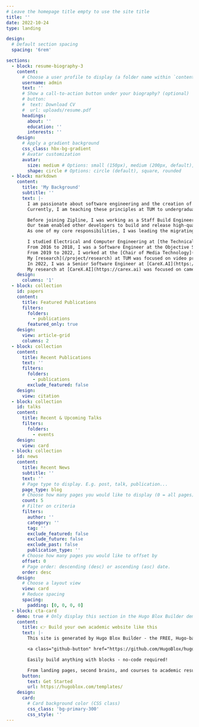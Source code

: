```yaml
---
# Leave the homepage title empty to use the site title
title: ''
date: 2022-10-24
type: landing

design:
  # Default section spacing
  spacing: '6rem'

sections:
  - block: resume-biography-3
    content:
      # Choose a user profile to display (a folder name within `content/authors/`)
      username: admin
      text: ''
      # Show a call-to-action button under your biography? (optional)
      # button:
      #  text: Download CV
      #  url: uploads/resume.pdf
      headings:
        about: ''
        education: ''
        interests: ''
    design:
      # Apply a gradient background
      css_class: hbx-bg-gradient
      # Avatar customization
      avatar:
        size: medium # Options: small (150px), medium (200px, default), large (320px), xl (400px), xxl (500px)
        shape: circle # Options: circle (default), square, rounded
  - block: markdown
    content:
      title: 'My Background'
      subtitle: ''
      text: |-
        I am passionate about software engineering and the creation of scalable code, which is maintainable over time.
        Currently, I am teaching these principles at TUM to undergraduate students by offering the [Software Engineering Lab](/teaching/software-lab).

        Before joining Zipline, I was working as a Staff Build Engineer and Tech Lead of the Build & Release Engineering team at [Luminar Technologies](https://www.luminartech.com/) since end of 2022.
        Our team enabled other developers to build and release high-quality software products by supporting a monorepo build system, developer tooling, CI/CD pipelines, and its infrastructure.
        As one of my core responsibilities, I was leading the migrating of our build system to Bazel.

        I studied Electrical and Computer Engineering at [the Technical University of Munich (TUM)](https://www.tum.de/) for both Bachelor and Master.
        From 2016 to 2018, I was a Software Engineer at the Objective Software GmbH and Luxoft Inc and worked in cooperation with the BMW Group in the area of Automotive and Autonomous Driving.
        From 2019 to 2022, I worked at the [Chair of Media Technology](https://www.ce.cit.tum.de/en/lmt/home/) at TUM as a Research and Teaching Associate in the research group of [Prof. Dr.-Ing. Eckehard Steinbach](https://www.ce.cit.tum.de/en/lmt/team/staff/steinbach-eckehard/), where I received my Engineering Doctorate in 2022.
        My [research](/project/research) at TUM was focused on video processing, compression, and transmission of multi-camera systems for autonomous and teleoperated driving.
        In 2022, I was a Senior Software Engineer at [CareX.AI](https://carex.ai) working on the software architecture and quality of our monorepository.
        My research at [CareX.AI](https://carex.ai) was focused on camera-based vital signs measurement.
    design:
      columns: '1'
  - block: collection
    id: papers
    content:
      title: Featured Publications
      filters:
        folders:
          - publications
        featured_only: true
    design:
      view: article-grid
      columns: 2
  - block: collection
    content:
      title: Recent Publications
      text: ''
      filters:
        folders:
          - publications
        exclude_featured: false
    design:
      view: citation
  - block: collection
    id: talks
    content:
      title: Recent & Upcoming Talks
      filters:
        folders:
          - events
    design:
      view: card
  - block: collection
    id: news
    content:
      title: Recent News
      subtitle: ''
      text: ''
      # Page type to display. E.g. post, talk, publication...
      page_type: blog
      # Choose how many pages you would like to display (0 = all pages)
      count: 5
      # Filter on criteria
      filters:
        author: ''
        category: ''
        tag: ''
        exclude_featured: false
        exclude_future: false
        exclude_past: false
        publication_type: ''
      # Choose how many pages you would like to offset by
      offset: 0
      # Page order: descending (desc) or ascending (asc) date.
      order: desc
    design:
      # Choose a layout view
      view: card
      # Reduce spacing
      spacing:
        padding: [0, 0, 0, 0]
  - block: cta-card
    demo: true # Only display this section in the Hugo Blox Builder demo site
    content:
      title: 👉 Build your own academic website like this
      text: |-
        This site is generated by Hugo Blox Builder - the FREE, Hugo-based open source website builder trusted by 250,000+ academics like you.

        <a class="github-button" href="https://github.com/HugoBlox/hugo-blox-builder" data-color-scheme="no-preference: light; light: light; dark: dark;" data-icon="octicon-star" data-size="large" data-show-count="true" aria-label="Star HugoBlox/hugo-blox-builder on GitHub">Star</a>

        Easily build anything with blocks - no-code required!

        From landing pages, second brains, and courses to academic resumés, conferences, and tech blogs.
      button:
        text: Get Started
        url: https://hugoblox.com/templates/
    design:
      card:
        # Card background color (CSS class)
        css_class: 'bg-primary-300'
        css_style: ''
---
```

